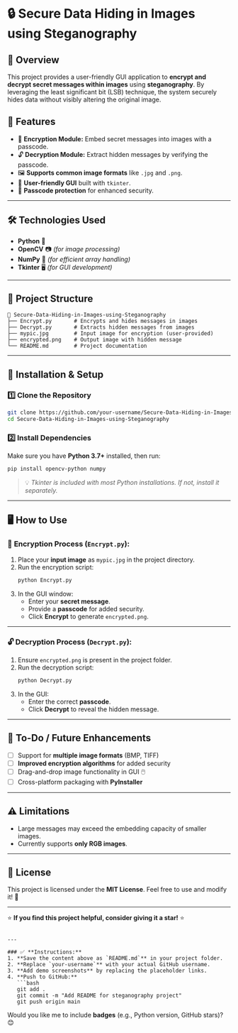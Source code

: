 # 🔒 Secure Data Hiding in Images using Steganography

## 📖 Overview
This project provides a user-friendly GUI application to **encrypt and decrypt secret messages within images** using **steganography**. By leveraging the least significant bit (LSB) technique, the system securely hides data without visibly altering the original image.

## 🚀 Features
- 🔐 **Encryption Module:** Embed secret messages into images with a passcode.  
- 🔓 **Decryption Module:** Extract hidden messages by verifying the passcode.  
- 🖼️ **Supports common image formats** like `.jpg` and `.png`.  
- 🧩 **User-friendly GUI** built with `tkinter`.  
- 📎 **Passcode protection** for enhanced security.  

---

## 🛠️ Technologies Used
- **Python** 🐍  
- **OpenCV** 📷 *(for image processing)*  
- **NumPy** 🔢 *(for efficient array handling)*  
- **Tkinter** 🖥️ *(for GUI development)*  

---

## 📂 Project Structure
```
📁 Secure-Data-Hiding-in-Images-using-Steganography
├── Encrypt.py       # Encrypts and hides messages in images
├── Decrypt.py       # Extracts hidden messages from images
├── mypic.jpg        # Input image for encryption (user-provided)
├── encrypted.png    # Output image with hidden message
└── README.md        # Project documentation
```

---

## 🔧 Installation & Setup

### 1️⃣ **Clone the Repository**
```bash
git clone https://github.com/your-username/Secure-Data-Hiding-in-Images-using-Steganography.git
cd Secure-Data-Hiding-in-Images-using-Steganography
```

### 2️⃣ **Install Dependencies**
Make sure you have **Python 3.7+** installed, then run:
```bash
pip install opencv-python numpy
```

> 💡 *Tkinter is included with most Python installations. If not, install it separately.*  

---

## 🖥️ How to Use

### 🔐 **Encryption Process (`Encrypt.py`):**  
1. Place your **input image** as `mypic.jpg` in the project directory.  
2. Run the encryption script:  
   ```bash
   python Encrypt.py
   ```  
3. In the GUI window:  
   - Enter your **secret message**.  
   - Provide a **passcode** for added security.  
   - Click **Encrypt** to generate `encrypted.png`.  

---

### 🔓 **Decryption Process (`Decrypt.py`):**  
1. Ensure `encrypted.png` is present in the project folder.  
2. Run the decryption script:  
   ```bash
   python Decrypt.py
   ```  
3. In the GUI:  
   - Enter the correct **passcode**.  
   - Click **Decrypt** to reveal the hidden message.  

---


## 📝 To-Do / Future Enhancements
- [ ] Support for **multiple image formats** (BMP, TIFF)  
- [ ] **Improved encryption algorithms** for added security  
- [ ] Drag-and-drop image functionality in GUI 🖱️  
- [ ] Cross-platform packaging with **PyInstaller**  

---

## ⚠️ Limitations
- Large messages may exceed the embedding capacity of smaller images.  
- Currently supports **only RGB images**.  

---

## 📜 License
This project is licensed under the **MIT License**. Feel free to use and modify it! 🚀  

---


⭐ **If you find this project helpful, consider giving it a star!** ⭐  
```

---

### ✅ **Instructions:**  
1. **Save the content above as `README.md`** in your project folder.  
2. **Replace `your-username`** with your actual GitHub username.  
3. **Add demo screenshots** by replacing the placeholder links.  
4. **Push to GitHub:**  
   ```bash
   git add .
   git commit -m "Add README for steganography project"
   git push origin main
   ```

Would you like me to include **badges** (e.g., Python version, GitHub stars)? 😊
